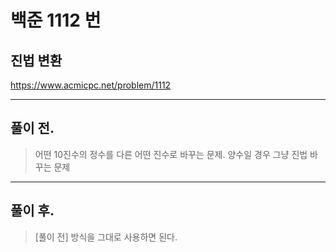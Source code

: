 # 백준 1112 번

## 진법 변환
https://www.acmicpc.net/problem/1112
___
## 풀이 전.
> 어떤 10진수의 정수를 다른 어떤 진수로 바꾸는 문제.
> 양수일 경우 그냥 진법 바꾸는 문제
___
## 풀이 후.
> [풀이 전] 방식을 그대로 사용하면 된다. </br>